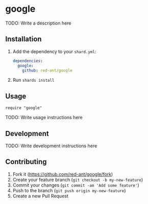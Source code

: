 # google

TODO: Write a description here

## Installation

1. Add the dependency to your `shard.yml`:

   ```yaml
   dependencies:
     google:
       github: red-ant/google
   ```

2. Run `shards install`

## Usage

```crystal
require "google"
```

TODO: Write usage instructions here

## Development

TODO: Write development instructions here

## Contributing

1. Fork it (<https://github.com/red-ant/google/fork>)
2. Create your feature branch (`git checkout -b my-new-feature`)
3. Commit your changes (`git commit -am 'Add some feature'`)
4. Push to the branch (`git push origin my-new-feature`)
5. Create a new Pull Request
